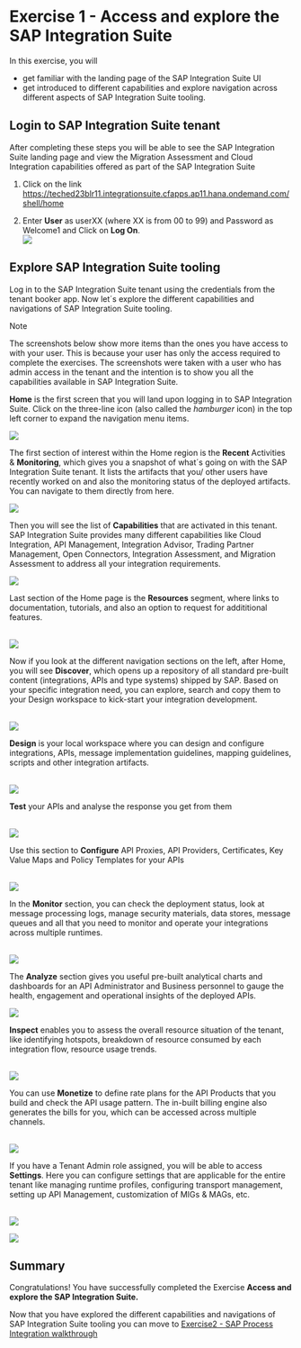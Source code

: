# Exercise 1 - Access and explore the SAP Integration Suite

In this exercise, you will

- get familiar with the landing page of the SAP Integration Suite UI 
- get introduced to different capabilities and explore navigation across different aspects of SAP Integration Suite tooling.

## Login to SAP Integration Suite tenant

After completing these steps you will be able to see the SAP Integration Suite landing page and view the Migration Assessment and Cloud Integration capabilities offered as part of the SAP Integration Suite

1. Click on the link https://teched23blr11.integrationsuite.cfapps.ap11.hana.ondemand.com/shell/home
   
2. Enter <b>User</b> as userXX (where XX is from 00 to 99) and Password as Welcome1 and Click on <b>Log On</b>.
   <br>![](/exercises/ex1/images/Login.png)


## Explore SAP Integration Suite tooling

Log in to the SAP Integration Suite tenant using the credentials from the tenant booker app. Now let´s explore the different capabilities and navigations of SAP Integration Suite tooling. <br>

> [!NOTE]
> The screenshots below show more items than the ones you have access to with your user. This is because your user has only the access required to complete the exercises. The screenshots were taken with a user who has admin access in the tenant and the intention is to show you all the capabilities available in SAP Integration Suite.

**Home** is the first screen that you will land upon logging in to SAP Integration Suite. Click on the three-line icon (also called the _hamburger_ icon) in the top left corner to expand the navigation menu items. <br>

![](/exercises/ex1/images/ex1_1.png)

The first section of interest within the Home region is the **Recent** Activities & **Monitoring**, which gives you a snapshot of what´s going on with the SAP Integration Suite tenant. It lists the artifacts that you/ other users have recently worked on and also the monitoring status of the deployed artifacts. You can navigate to them directly from here. <br>

![](/exercises/ex1/images/ex1_2.png)

Then you will see the list of **Capabilities** that are activated in this tenant. SAP Integration Suite provides many different capabilities like Cloud Integration, API Management, Integration Advisor, Trading Partner Management, Open Connectors, Integration Assessment, and Migration Assessment to address all your integration requirements. <br>

![](/exercises/ex1/images/ex1_3.png)


Last section of the Home page is the **Resources** segment, where links to documentation, tutorials, and also an option to request for addititional features. <br><br>

![](/exercises/ex1/images/ex1_4.png)


Now if you look at the different navigation sections on the left, after Home, you will see **Discover**, which opens up a repository of all standard pre-built content (integrations, APIs and type systems) shipped by SAP. Based on your specific integration need, you can explore, search and copy them to your Design workspace to kick-start your integration development. <br><br>

![](/exercises/ex1/images/ex1_5.png)


**Design** is your local workspace where you can design and configure integrations, APIs, message implementation guidelines, mapping guidelines, scripts and other integration artifacts. <br><br>

![](/exercises/ex1/images/ex1_6.png)


**Test** your APIs and analyse the response you get from them <br><br>

![](/exercises/ex1/images/ex1_7.png)



Use this section to **Configure** API Proxies, API Providers, Certificates,  Key Value Maps and Policy Templates for your APIs <br><br>

![](/exercises/ex1/images/ex1_8.png)



In the **Monitor** section, you can check the deployment status, look at message processing logs, manage security materials, data stores, message queues and all that you need to monitor and operate your integrations across multiple runtimes. <br><br>

![](/exercises/ex1/images/ex1_9.png)


The **Analyze** section gives you useful pre-built analytical charts and dashboards for an API Administrator and Business personnel to gauge the health, engagement and operational insights of the deployed APIs.

![](/exercises/ex1/images/ex1_10.png)

**Inspect** enables you to assess the overall resource situation of the tenant, like identifying hotspots, breakdown of resource consumed by each integration flow, resource usage trends. <br><br>

![](/exercises/ex1/images/ex1_11.png)


You can use **Monetize** to define rate plans for the API Products that you build and check the API usage pattern. The in-built billing engine also generates the bills for you, which can be accessed across multiple channels. <br><br>

![](/exercises/ex1/images/ex1_12.png)



If you have a Tenant Admin role assigned, you will be able to access **Settings**. Here you can configure settings that are applicable for the entire tenant like managing runtime profiles, configuring transport management, setting up API Management, customization of MIGs & MAGs, etc. <br><br>

![](/exercises/ex1/images/ex1_13.png)

![](/exercises/ex1/images/ex1_14.png)

## Summary

Congratulations! You have successfully completed the Exercise **Access and explore the SAP Integration Suite.**

Now that you have explored the different capabilities and navigations of SAP Integration Suite tooling you can move to [Exercise2 - SAP Process Integration walkthrough](../ex2/README.md)


